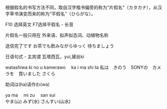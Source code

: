 根据假名的书写方法不同，取自汉字楷书偏旁的称为“片假名”（カタカナ），从汉字草书演变而来的称为“平假名”（ひらがな）。

F10 选择英文 F7选择平假名 - 长音

片假名一般只用在 外来语、拟声拟态词、动植物名称

送信完了です お茶でも飲みながらゆっく 待ちましょう

日语句式 - 主宾谓  瓦塔西瓦，yui,黛丝ki
						                 
watashiwa  ki no u kamerawo 　ka i ma shi  ta
私は　きのう　SONYの　カメラを　買いました
さくら
	
助词は(ha)读作わ(wa)

ya ma  　mi zu	　san sui  		
やま(山) みず(水)	さんすい(山水)




